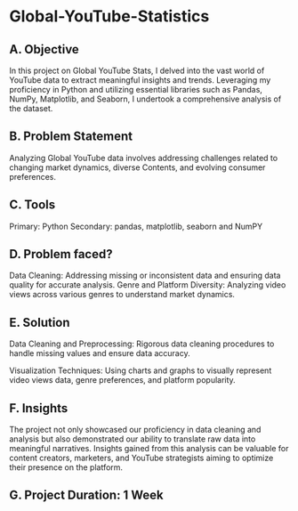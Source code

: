 # Global-YouTube-Statistics
## A. Objective

In this project on Global YouTube Stats, I delved into the vast world of YouTube data to extract meaningful insights and trends. Leveraging my proficiency in Python and utilizing essential libraries such as Pandas, NumPy, Matplotlib, and Seaborn, I undertook a comprehensive analysis of the dataset.

 

## B. Problem Statement

Analyzing Global YouTube data involves addressing challenges related to changing market dynamics, diverse Contents, and evolving consumer preferences.

 

## C. Tools

Primary: Python
Secondary: pandas, matplotlib, seaborn and NumPY
 

## D. Problem faced?

Data Cleaning: Addressing missing or inconsistent data and ensuring data quality for accurate analysis.
Genre and Platform Diversity: Analyzing video views across various genres to understand market dynamics.
 

## E. Solution

Data Cleaning and Preprocessing: Rigorous data cleaning procedures to handle missing values and ensure data accuracy.

Visualization Techniques: Using charts and graphs to visually represent video views data, genre preferences, and platform popularity.
 

## F. Insights

The project not only showcased our proficiency in data cleaning and analysis but also demonstrated our ability to translate raw data into meaningful narratives. Insights gained from this analysis can be valuable for content creators, marketers, and YouTube strategists aiming to optimize their presence on the platform.

## G. Project Duration: 1 Week
